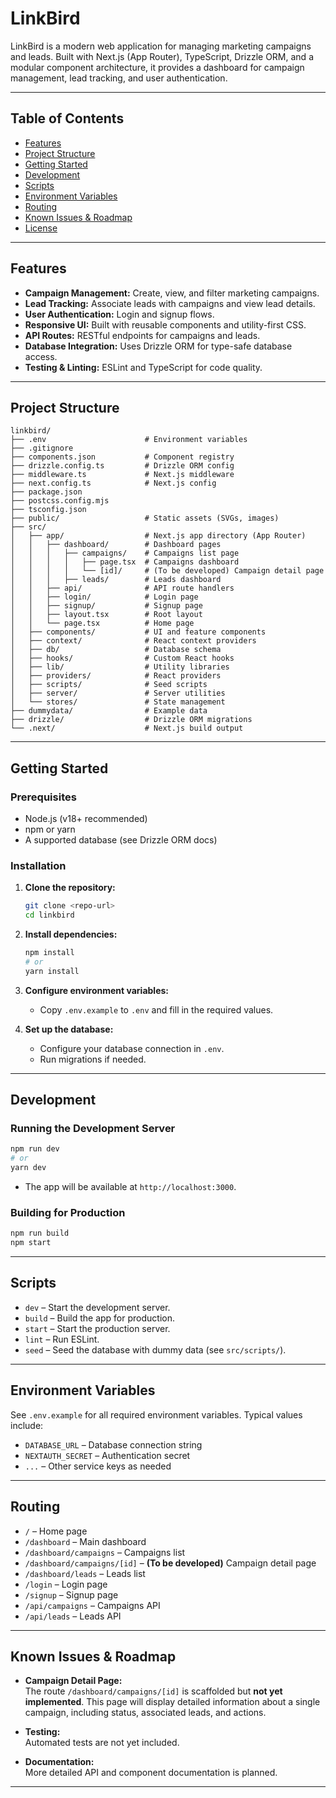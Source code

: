 # LinkBird

LinkBird is a modern web application for managing marketing campaigns and leads. Built with Next.js (App Router), TypeScript, Drizzle ORM, and a modular component architecture, it provides a dashboard for campaign management, lead tracking, and user authentication.

---

## Table of Contents

- [Features](#features)
- [Project Structure](#project-structure)
- [Getting Started](#getting-started)
- [Development](#development)
- [Scripts](#scripts)
- [Environment Variables](#environment-variables)
- [Routing](#routing)
- [Known Issues & Roadmap](#known-issues--roadmap)
- [License](#license)

---

## Features

- **Campaign Management:** Create, view, and filter marketing campaigns.
- **Lead Tracking:** Associate leads with campaigns and view lead details.
- **User Authentication:** Login and signup flows.
- **Responsive UI:** Built with reusable components and utility-first CSS.
- **API Routes:** RESTful endpoints for campaigns and leads.
- **Database Integration:** Uses Drizzle ORM for type-safe database access.
- **Testing & Linting:** ESLint and TypeScript for code quality.

---

## Project Structure

```
linkbird/
├── .env                      # Environment variables
├── .gitignore
├── components.json           # Component registry
├── drizzle.config.ts         # Drizzle ORM config
├── middleware.ts             # Next.js middleware
├── next.config.ts            # Next.js config
├── package.json
├── postcss.config.mjs
├── tsconfig.json
├── public/                   # Static assets (SVGs, images)
├── src/
│   ├── app/                  # Next.js app directory (App Router)
│   │   ├── dashboard/        # Dashboard pages
│   │   │   ├── campaigns/    # Campaigns list page
│   │   │   │   ├── page.tsx  # Campaigns dashboard
│   │   │   │   └── [id]/     # (To be developed) Campaign detail page
│   │   │   ├── leads/        # Leads dashboard
│   │   ├── api/              # API route handlers
│   │   ├── login/            # Login page
│   │   ├── signup/           # Signup page
│   │   ├── layout.tsx        # Root layout
│   │   └── page.tsx          # Home page
│   ├── components/           # UI and feature components
│   ├── context/              # React context providers
│   ├── db/                   # Database schema
│   ├── hooks/                # Custom React hooks
│   ├── lib/                  # Utility libraries
│   ├── providers/            # React providers
│   ├── scripts/              # Seed scripts
│   ├── server/               # Server utilities
│   └── stores/               # State management
├── dummydata/                # Example data
├── drizzle/                  # Drizzle ORM migrations
└── .next/                    # Next.js build output
```

---

## Getting Started

### Prerequisites

- Node.js (v18+ recommended)
- npm or yarn
- A supported database (see Drizzle ORM docs)

### Installation

1. **Clone the repository:**
   ```sh
   git clone <repo-url>
   cd linkbird
   ```

2. **Install dependencies:**
   ```sh
   npm install
   # or
   yarn install
   ```

3. **Configure environment variables:**
   - Copy `.env.example` to `.env` and fill in the required values.

4. **Set up the database:**
   - Configure your database connection in `.env`.
   - Run migrations if needed.

---

## Development

### Running the Development Server

```sh
npm run dev
# or
yarn dev
```

- The app will be available at `http://localhost:3000`.

### Building for Production

```sh
npm run build
npm start
```

---

## Scripts

- `dev` – Start the development server.
- `build` – Build the app for production.
- `start` – Start the production server.
- `lint` – Run ESLint.
- `seed` – Seed the database with dummy data (see `src/scripts/`).

---

## Environment Variables

See `.env.example` for all required environment variables. Typical values include:

- `DATABASE_URL` – Database connection string
- `NEXTAUTH_SECRET` – Authentication secret
- `...` – Other service keys as needed

---

## Routing

- `/` – Home page
- `/dashboard` – Main dashboard
- `/dashboard/campaigns` – Campaigns list
- `/dashboard/campaigns/[id]` – **(To be developed)** Campaign detail page
- `/dashboard/leads` – Leads list
- `/login` – Login page
- `/signup` – Signup page
- `/api/campaigns` – Campaigns API
- `/api/leads` – Leads API

---

## Known Issues & Roadmap

- **Campaign Detail Page:**  
  The route `/dashboard/campaigns/[id]` is scaffolded but **not yet implemented**. This page will display detailed information about a single campaign, including status, associated leads, and actions.

- **Testing:**  
  Automated tests are not yet included.

- **Documentation:**  
  More detailed API and component documentation is planned.

---